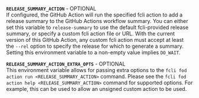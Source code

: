 **`RELEASE_SUMMARY_ACTION`** - OPTIONAL   
If configured, the GitHub Action will run the specified fcli action to add a release summary to the GitHub Actions workflow summary. You can either set this variable to `release-summary` to use the default fcli-provided release summary, or specify a custom fcli action file or URL. With the current version of this GitHub Action, any custom fcli action must accept at least the `--rel` option to specify the release for which to generate a summary. Setting this environment variable to a non-empty value implies `DO_WAIT`.

**`RELEASE_SUMMARY_ACTION_EXTRA_OPTS`** - OPTIONAL   
This environment variable allows for passing extra options to the `fcli fod action run <RELEASE_SUMMARY_ACTION>` command. Please see the `fcli fod action help <RELEASE_SUMMARY_ACTION>` command for supported options. For example, this can be used to allow an unsigned custom action to be used.
